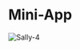 # Mini-App


![Sally-4](https://github.com/Bakhshali/Mini-App/assets/99859919/04dae8c7-9562-42d5-b234-ad84435dec6b)
